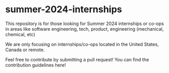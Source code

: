 # summer-2024-internships
This repository is for those looking for Summer 2024 internships or co-ops in areas like software engineering, tech, product, engineering (mechanical, chemical, etc)

We are only focusing on internships/co-ops located in the United States, Canada or remote.

Feel free to contribute by submitting a pull request! You can find the contribution guidelines here!
